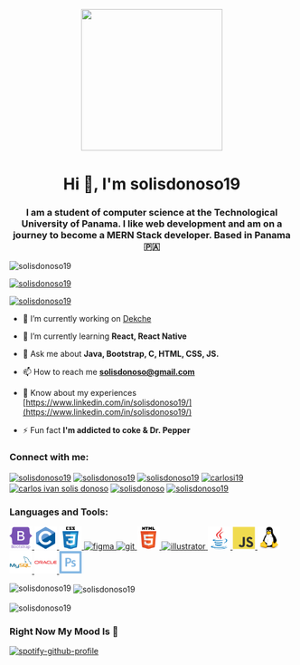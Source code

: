 <p align="center"><img src="https://i.imgur.com/LYHmh6x.jpeg" style="width: 250px; height: 250px;" /></p>
<h1 align="center">Hi 👋, I'm solisdonoso19</h1>
<h3 align="center">I am a student of computer science at the Technological University of Panama. I like web development and am on a journey to become a MERN Stack developer. Based in Panama 🇵🇦</h3>

<p align="left"> <img src="https://komarev.com/ghpvc/?username=solisdonoso19&label=Profile%20views&color=0e75b6&style=flat" alt="solisdonoso19" /> </p>

<p align="left"> <a href="https://github.com/ryo-ma/github-profile-trophy"><img src="https://github-profile-trophy.vercel.app/?username=solisdonoso19" alt="solisdonoso19" /></a> </p>

<p align="left"> <a href="https://twitter.com/solisdonoso19" target="blank"><img src="https://img.shields.io/twitter/follow/solisdonoso19?logo=twitter&style=for-the-badge" alt="solisdonoso19" /></a> </p>

- 🔭 I’m currently working on [Dekche](www.dekche.com)

- 🌱 I’m currently learning **React, React Native**

- 💬 Ask me about **Java, Bootstrap, C, HTML, CSS, JS.**

- 📫 How to reach me **solisdonoso@gmail.com**

- 📄 Know about my experiences [https://www.linkedin.com/in/solisdonoso19/](https://www.linkedin.com/in/solisdonoso19/)

- ⚡ Fun fact **I'm addicted to coke & Dr. Pepper**

<h3 align="left">Connect with me:</h3>
<p align="left">
<a href="https://twitter.com/solisdonoso19" target="blank"><img align="center" src="https://raw.githubusercontent.com/rahuldkjain/github-profile-readme-generator/master/src/images/icons/Social/twitter.svg" alt="solisdonoso19" height="30" width="40" /></a>
<a href="https://linkedin.com/in/solisdonoso19" target="blank"><img align="center" src="https://raw.githubusercontent.com/rahuldkjain/github-profile-readme-generator/master/src/images/icons/Social/linked-in-alt.svg" alt="solisdonoso19" height="30" width="40" /></a>
<a href="https://stackoverflow.com/users/solisdonoso19" target="blank"><img align="center" src="https://raw.githubusercontent.com/rahuldkjain/github-profile-readme-generator/master/src/images/icons/Social/stack-overflow.svg" alt="solisdonoso19" height="30" width="40" /></a>
<a href="https://instagram.com/carlosi19" target="blank"><img align="center" src="https://raw.githubusercontent.com/rahuldkjain/github-profile-readme-generator/master/src/images/icons/Social/instagram.svg" alt="carlosi19" height="30" width="40" /></a>
<a href="https://www.youtube.com/c/carlos ivan solis donoso" target="blank"><img align="center" src="https://raw.githubusercontent.com/rahuldkjain/github-profile-readme-generator/master/src/images/icons/Social/youtube.svg" alt="carlos ivan solis donoso" height="30" width="40" /></a>
<a href="https://www.hackerrank.com/solisdonoso" target="blank"><img align="center" src="https://raw.githubusercontent.com/rahuldkjain/github-profile-readme-generator/master/src/images/icons/Social/hackerrank.svg" alt="solisdonoso" height="30" width="40" /></a>
<a href="https://www.leetcode.com/solisdonoso19" target="blank"><img align="center" src="https://raw.githubusercontent.com/rahuldkjain/github-profile-readme-generator/master/src/images/icons/Social/leet-code.svg" alt="solisdonoso19" height="30" width="40" /></a>
</p>

<h3 align="left">Languages and Tools:</h3>
<p align="left"> <a href="https://getbootstrap.com" target="_blank" rel="noreferrer"> <img src="https://raw.githubusercontent.com/devicons/devicon/master/icons/bootstrap/bootstrap-plain-wordmark.svg" alt="bootstrap" width="40" height="40"/> </a> <a href="https://www.cprogramming.com/" target="_blank" rel="noreferrer"> <img src="https://raw.githubusercontent.com/devicons/devicon/master/icons/c/c-original.svg" alt="c" width="40" height="40"/> </a> <a href="https://www.w3schools.com/css/" target="_blank" rel="noreferrer"> <img src="https://raw.githubusercontent.com/devicons/devicon/master/icons/css3/css3-original-wordmark.svg" alt="css3" width="40" height="40"/> </a> <a href="https://www.figma.com/" target="_blank" rel="noreferrer"> <img src="https://www.vectorlogo.zone/logos/figma/figma-icon.svg" alt="figma" width="40" height="40"/> </a> <a href="https://git-scm.com/" target="_blank" rel="noreferrer"> <img src="https://www.vectorlogo.zone/logos/git-scm/git-scm-icon.svg" alt="git" width="40" height="40"/> </a> <a href="https://www.w3.org/html/" target="_blank" rel="noreferrer"> <img src="https://raw.githubusercontent.com/devicons/devicon/master/icons/html5/html5-original-wordmark.svg" alt="html5" width="40" height="40"/> </a> <a href="https://www.adobe.com/in/products/illustrator.html" target="_blank" rel="noreferrer"> <img src="https://www.vectorlogo.zone/logos/adobe_illustrator/adobe_illustrator-icon.svg" alt="illustrator" width="40" height="40"/> </a> <a href="https://www.java.com" target="_blank" rel="noreferrer"> <img src="https://raw.githubusercontent.com/devicons/devicon/master/icons/java/java-original.svg" alt="java" width="40" height="40"/> </a> <a href="https://developer.mozilla.org/en-US/docs/Web/JavaScript" target="_blank" rel="noreferrer"> <img src="https://raw.githubusercontent.com/devicons/devicon/master/icons/javascript/javascript-original.svg" alt="javascript" width="40" height="40"/> </a> <a href="https://www.linux.org/" target="_blank" rel="noreferrer"> <img src="https://raw.githubusercontent.com/devicons/devicon/master/icons/linux/linux-original.svg" alt="linux" width="40" height="40"/> </a> <a href="https://www.mysql.com/" target="_blank" rel="noreferrer"> <img src="https://raw.githubusercontent.com/devicons/devicon/master/icons/mysql/mysql-original-wordmark.svg" alt="mysql" width="40" height="40"/> </a> <a href="https://www.oracle.com/" target="_blank" rel="noreferrer"> <img src="https://raw.githubusercontent.com/devicons/devicon/master/icons/oracle/oracle-original.svg" alt="oracle" width="40" height="40"/> </a> <a href="https://www.photoshop.com/en" target="_blank" rel="noreferrer"> <img src="https://raw.githubusercontent.com/devicons/devicon/master/icons/photoshop/photoshop-line.svg" alt="photoshop" width="40" height="40"/> </a> </p>

<p><img align="left" src="https://github-readme-stats.vercel.app/api/top-langs?username=solisdonoso19&show_icons=true&locale=en&layout=compact" alt="solisdonoso19" /></p>

<p>&nbsp;<img align="center" src="https://github-readme-stats.vercel.app/api?username=solisdonoso19&show_icons=true&locale=en" alt="solisdonoso19" /></p>

<p><img align="center" src="https://github-readme-streak-stats.herokuapp.com/?user=solisdonoso19&" alt="solisdonoso19" /></p>

<h3 align="left">Right Now My Mood Is 🎵</h3>

[![spotify-github-profile](https://spotify-github-profile.vercel.app/api/view?uid=carlosi19&cover_image=true&theme=default&bar_color=519aa4&bar_color_cover=false)](https://spotify-github-profile.vercel.app/api/view?uid=carlosi19&redirect=true)
